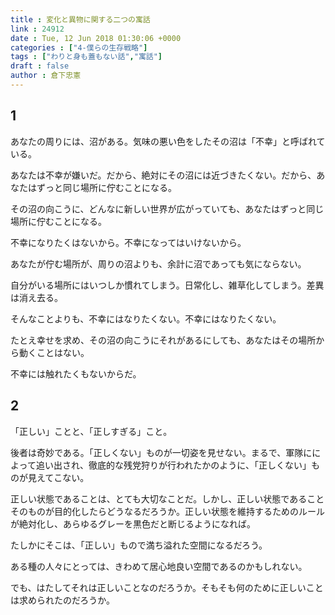```yaml
---
title : 変化と異物に関する二つの寓話
link : 24912
date : Tue, 12 Jun 2018 01:30:06 +0000
categories : ["4-僕らの生存戦略"]
tags : ["わりと身も蓋もない話","寓話"]
draft : false
author : 倉下忠憲
---
```



<h2>1</h2>

あなたの周りには、沼がある。気味の悪い色をしたその沼は「不幸」と呼ばれている。

あなたは不幸が嫌いだ。だから、絶対にその沼には近づきたくない。だから、あなたはずっと同じ場所に佇むことになる。

その沼の向こうに、どんなに新しい世界が広がっていても、あなたはずっと同じ場所に佇むことになる。

不幸になりたくはないから。不幸になってはいけないから。

あなたが佇む場所が、周りの沼よりも、余計に沼であっても気にならない。

自分がいる場所にはいつしか慣れてしまう。日常化し、雑草化してしまう。差異は消え去る。

そんなことよりも、不幸にはなりたくない。不幸にはなりたくない。

たとえ幸せを求め、その沼の向こうにそれがあるにしても、あなたはその場所から動くことはない。

不幸には触れたくもないからだ。

<h2>2</h2>

「正しい」ことと、「正しすぎる」こと。

後者は奇妙である。「正しくない」ものが一切姿を見せない。まるで、軍隊にによって追い出され、徹底的な残党狩りが行われたかのように、「正しくない」ものが見えてこない。

正しい状態であることは、とても大切なことだ。しかし、正しい状態であることそのものが目的化したらどうなるだろうか。正しい状態を維持するためのルールが絶対化し、あらゆるグレーを黒色だと断じるようになれば。

たしかにそこは、「正しい」もので満ち溢れた空間になるだろう。

ある種の人々にとっては、きわめて居心地良い空間であるのかもしれない。

でも、はたしてそれは正しいことなのだろうか。そもそも何のために正しいことは求められたのだろうか。